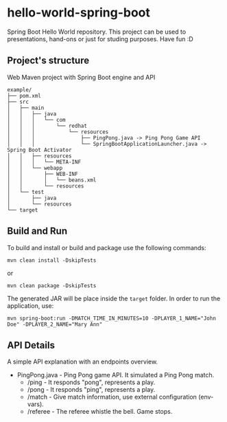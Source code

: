 # hello-world-spring-boot
Spring Boot Hello World repository. This project can be used to presentations, hand-ons or just for studing purposes. Have fun :D


## Project's structure
Web Maven project with Spring Boot engine and API
```
example/
├── pom.xml
├── src
│   ├── main
│   │   ├── java
│   │   │   └── com
│   │   │       └── redhat
│   │   │           └── resources
│   │   │               ├── PingPong.java -> Ping Pong Game API
│   │   │               └── SpringBootApplicationLauncher.java -> Spring Boot Activator
│   │   ├── resources
│   │   │   └── META-INF
│   │   └── webapp
│   │       ├── WEB-INF
│   │       │   └── beans.xml
│   │       └── resources
│   └── test
│       ├── java
│       └── resources
└── target
```

## Build and Run
To build and install or build and package use the following commands:
```
mvn clean install -DskipTests
```
or
```
mvn clean package -DskipTests
```
The generated JAR will be place inside the `target` folder.
In order to run the application, use:
```
mvn spring-boot:run -DMATCH_TIME_IN_MINUTES=10 -DPLAYER_1_NAME="John Doe" -DPLAYER_2_NAME="Mary Ann"
```

## API Details
A simple API explanation with an endpoints overview.
* PingPong.java - Ping Pong game API. It simulated a Ping Pong match.
	* /ping - It responds "pong", represents a play.
	* /pong - It responds "ping", represents a play.
	* /match - Give match information, use external configuration (env-vars).
	* /referee - The referee whistle the bell. Game stops.